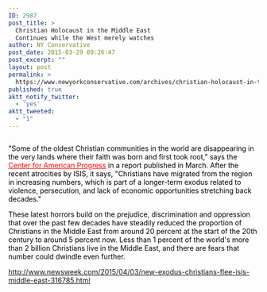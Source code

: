 ```yaml
---
ID: 2987
post_title: >
  Christian Holocaust in the Middle East
  Continues while the West merely watches
author: NY Conservative
post_date: 2015-03-29 09:26:47
post_excerpt: ""
layout: post
permalink: >
  https://www.newyorkconservative.com/archives/christian-holocaust-in-the-middle-east-continues-while-the-west-merely-watches/
published: true
aktt_notify_twitter:
  - 'yes'
aktt_tweeted:
  - "1"
---
```

<p><img src="http://www.newyorkconservative.com/wp-content/uploads/2015/03/032915_1326_ChristianHo1.jpg" alt=""/><span style="color:black">
		</span></p><p><span style="color:black"> "Some of the oldest Christian communities in the world are disappearing in the very lands where their faith was born and first took root," says the <a href="https://www.americanprogress.org/issues/security/report/2015/03/12/108473/the-plight-of-christians-in-the-middle-east/" target="_blank"><span style="color:red; text-decoration:underline">Center for American Progress</span></a> in a report published in March. After the recent atrocities by ISIS, it says, "Christians have migrated from the region in increasing numbers, which is part of a longer-term exodus related to violence, persecution, and lack of economic opportunities stretching back decades."
</span></p><p><span style="color:black">These latest horrors build on the prejudice, discrimination and oppression that over the past few decades have steadily reduced the proportion of Christians in the Middle East from around 20 percent at the start of the 20th century to around 5 percent now. Less than 1 percent of the world's more than 2 billion Christians live in the Middle East, and there are fears that number could dwindle even further. 
</span></p><p><a href="http://www.newsweek.com/2015/04/03/new-exodus-christians-flee-isis-middle-east-316785.html">http://www.newsweek.com/2015/04/03/new-exodus-christians-flee-isis-middle-east-316785.html</a>
	</p>